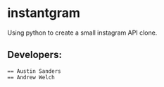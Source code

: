 # instantgram

Using python to create a small instagram API clone.

## Developers:
	== Austin Sanders
	== Andrew Welch